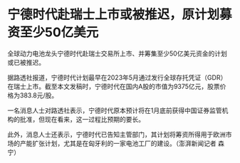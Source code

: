 # 宁德时代赴瑞士上市或被推迟，原计划募资至少50亿美元

全球动力电池龙头宁德时代赴瑞士交易所上市、并筹集至少50亿美元资金的计划或已被推迟。

据路透社报道，宁德时代计划最早在2023年5月通过发行全球存托凭证（GDR）在瑞士上市。截至本文发稿时，宁德时代在国内A股的市值为9375亿元，股票价格为383.8元/股。

一名消息人士对路透社表示，宁德时代原本预计将在1月底前获得中国证券监管机构的批准，但现在看来，这一过程比预期的要长。

此外，消息人士还表示，宁德时代已告知主管部门，其计划将筹资所得用于欧洲市场的产能扩张计划，尤其是在匈牙利的一家电池工厂的建设。（澎湃新闻记者 森宁）

